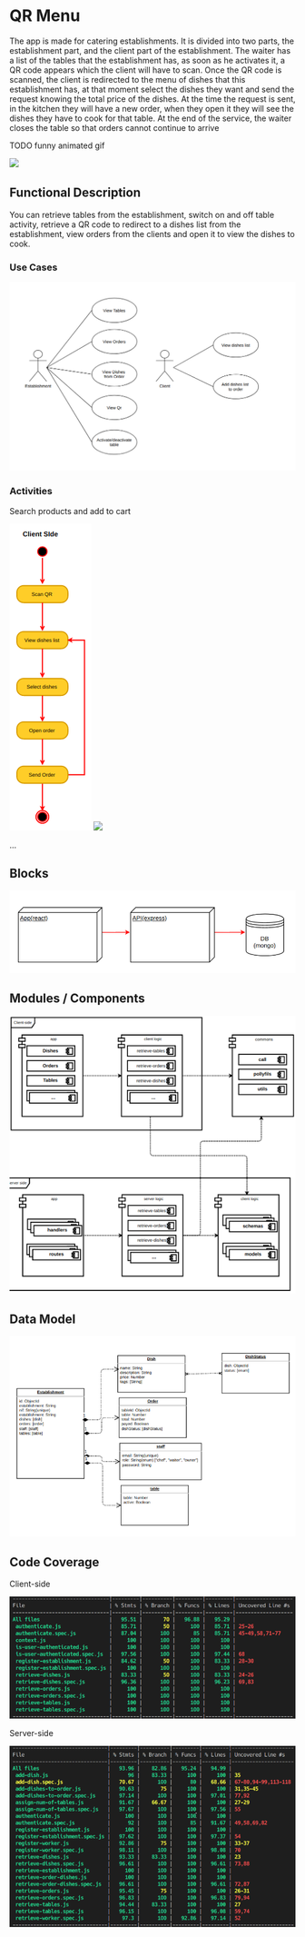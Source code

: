 # QR Menu

The app is made for catering establishments.
It is divided into two parts, the establishment part, and the client part of the establishment.
The waiter has a list of the tables that the establishment has, as soon as he activates it, a QR code appears which the client will have to scan.
Once the QR code is scanned, the client is redirected to the menu of dishes that this establishment has, at that moment select the dishes they want and send the request knowing the total price of the dishes.
At the time the request is sent, in the kitchen they will have a new order, when they open it they will see the dishes they have to cook for that table.
At the end of the service, the waiter closes the table so that orders cannot continue to arrive

TODO funny animated gif

![](https://media.giphy.com/media/xUA7aS269qm5PX7fa0/giphy.gif)

## Functional Description

You can retrieve tables from the establishment, switch on and off table activity, retrieve a QR code to redirect to a dishes list 
from the establishment, view orders from the clients and open it to view the dishes to cook.

### Use Cases

![](./images/use-cases.png)

### Activities

Search products and add to cart

![](./images/activity-diagram-client.png)
![](./images/activity-diagram-server.png)

...


## Blocks

![](./images/block-diagram.png)

## Modules / Components

![](./images/modules-components.png)


## Data Model

![](./images/data-model.png)

## Code Coverage

Client-side

![](./images/client-testing.png)

Server-side

![](./images/server-testing.png)



